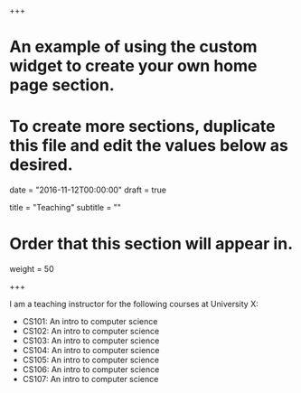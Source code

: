 +++
# An example of using the custom widget to create your own home page section.
# To create more sections, duplicate this file and edit the values below as desired.

date = "2016-11-12T00:00:00"
draft = true

title = "Teaching"
subtitle = ""

# Order that this section will appear in.
weight = 50

+++

I am a teaching instructor for the following courses at University X:

- CS101: An intro to computer science
- CS102: An intro to computer science
- CS103: An intro to computer science
- CS104: An intro to computer science
- CS105: An intro to computer science
- CS106: An intro to computer science
- CS107: An intro to computer science

